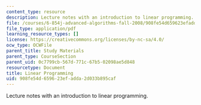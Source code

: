 ```yaml
---
content_type: resource
description: Lecture notes with an introduction to linear programming.
file: /courses/6-854j-advanced-algorithms-fall-2008/908fe54d659623efadda2d033b895caf_notes_lp.pdf
file_type: application/pdf
learning_resource_types: []
license: https://creativecommons.org/licenses/by-nc-sa/4.0/
ocw_type: OCWFile
parent_title: Study Materials
parent_type: CourseSection
parent_uid: 0c7799cb-567d-771c-67b5-02098ae5d848
resourcetype: Document
title: Linear Programming
uid: 908fe54d-6596-23ef-adda-2d033b895caf
---
```

Lecture notes with an introduction to linear programming.